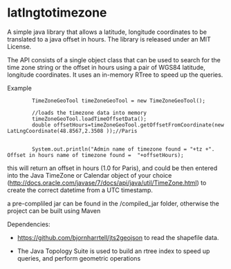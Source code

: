 latlngtotimezone
================

A simple java library that allows a latitude, longitude coordinates to be translated to a java offset in hours. The library is released under an MIT License.

The API consists of a single object class that can be used to search for the time zone string or the offset in hours using a pair of WGS84 latitude, longitude coordinates. It uses an in-memory RTree to speed up the queries.

Example 

```
	    TimeZoneGeoTool timeZoneGeoTool = new TimeZoneGeoTool();

		//loads the timezone data into memory
		timeZoneGeoTool.loadTimeOffsetData();
        double offsetHours=timeZoneGeoTool.getOffsetFromCoordinate(new LatLngCoordinate(48.8567,2.3508 ));//Paris

		
		System.out.println("Admin name of timezone found = "+tz +". Offset in hours name of timezone found =  "+offsetHours);
```

this will return an offset in hours (1.0 for Paris), and could be then entered into the Java TimeZone or Calendar object of your choice (http://docs.oracle.com/javase/7/docs/api/java/util/TimeZone.html) to create the correct datetime from a UTC timestamp.

a pre-compliled jar can be found in the /compiled_jar folder, otherwise the project can be built using Maven

Dependencies:

- https://github.com/bjornharrtell/jts2geojson to read the shapefile data.

- The Java Topology Suite is used to build an rtree index to speed up queries, and perform geometric operations
